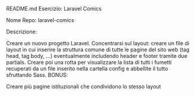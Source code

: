 README.md
Esercizio: Laravel Comics

Nome Repo: laravel-comics

Descrizione:

Creare un nuovo progetto Laravel. Concentrarsi sul layout: creare un file di layout in cui inserire la struttura comune di tutte le pagine del sito web (tag head, tag body, ...) eventualmente includendo header e footer tramite due partials.
Creare poi una rotta per visualizzare la lista di tutti i fumetti recuperati da un file inserito nella cartella config e abbellite il tutto sfruttando Sass.
BONUS:

Creare più pagine istituzionali che condividono lo stesso layout